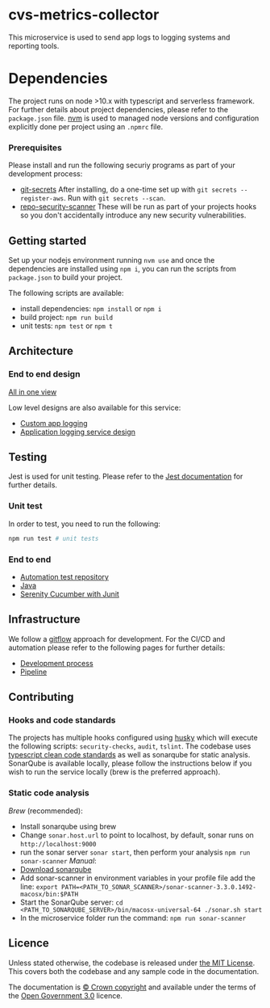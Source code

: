 # cvs-metrics-collector

This microservice is used to send app logs to logging systems and reporting tools.

# Dependencies

The project runs on node >10.x with typescript and serverless framework. For further details about project dependencies, please refer to the `package.json` file.
[nvm](https://github.com/nvm-sh/nvm/blob/master/README.md) is used to managed node versions and configuration explicitly done per project using an `.npmrc` file.

### Prerequisites

Please install and run the following securiy programs as part of your development process:

- [git-secrets](https://github.com/awslabs/git-secrets)
  After installing, do a one-time set up with `git secrets --register-aws`. Run with `git secrets --scan`.
- [repo-security-scanner](https://github.com/UKHomeOffice/repo-security-scanner)
  These will be run as part of your projects hooks so you don't accidentally introduce any new security vulnerabilities.

## Getting started

Set up your nodejs environment running `nvm use` and once the dependencies are installed using `npm i`, you can run the scripts from `package.json` to build your project.

The following scripts are available:

- install dependencies: `npm install` or `npm i`
- build project: `npm run build`
- unit tests: `npm test` or `npm t`

## Architecture

### End to end design

[All in one view](https://wiki.dvsacloud.uk/pages/viewpage.action?pageId=79254695)

Low level designs are also available for this service:

- [Custom app logging](https://wiki.dvsacloud.uk/display/HVT/Custom+App+logging+for+CVS)
- [Application logging service design](https://wiki.dvsacloud.uk/display/HVT/Application+Logging+Service)

## Testing

Jest is used for unit testing.
Please refer to the [Jest documentation](https://jestjs.io/docs/en/getting-started) for further details.

### Unit test

In order to test, you need to run the following:

```sh
npm run test # unit tests
```

### End to end

- [Automation test repository](https://github.com/dvsa/cvs-auto-svc)
- [Java](https://docs.oracle.com/en/java/javase/11/)
- [Serenity Cucumber with Junit](https://serenity-bdd.github.io/theserenitybook/latest/junit-basic.html)

## Infrastructure

We follow a [gitflow](https://www.atlassian.com/git/tutorials/comparing-workflows/gitflow-workflow) approach for development.
For the CI/CD and automation please refer to the following pages for further details:

- [Development process](https://wiki.dvsacloud.uk/display/HVT/CVS+Pipeline+Infrastructure)
- [Pipeline](https://wiki.dvsacloud.uk/pages/viewpage.action?pageId=36870584)

## Contributing

### Hooks and code standards

The projects has multiple hooks configured using [husky](https://github.com/typicode/husky#readme) which will execute the following scripts: `security-checks`, `audit`, `tslint`.
The codebase uses [typescript clean code standards](https://github.com/labs42io/clean-code-typescript) as well as sonarqube for static analysis.
SonarQube is available locally, please follow the instructions below if you wish to run the service locally (brew is the preferred approach).

### Static code analysis

_Brew_ (recommended):

- Install sonarqube using brew
- Change `sonar.host.url` to point to localhost, by default, sonar runs on `http://localhost:9000`
- run the sonar server `sonar start`, then perform your analysis `npm run sonar-scanner`
  _Manual_:
- [Download sonarqube](https://www.sonarqube.org/downloads/)
- Add sonar-scanner in environment variables in your profile file add the line: `export PATH=<PATH_TO_SONAR_SCANNER>/sonar-scanner-3.3.0.1492-macosx/bin:$PATH`
- Start the SonarQube server: `cd <PATH_TO_SONARQUBE_SERVER>/bin/macosx-universal-64 ./sonar.sh start`
- In the microservice folder run the command: `npm run sonar-scanner`

## Licence

Unless stated otherwise, the codebase is released under [the MIT License][mit].
This covers both the codebase and any sample code in the documentation.

The documentation is [© Crown copyright][copyright] and available under the terms
of the [Open Government 3.0][ogl] licence.

[mit]: LICENCE
[copyright]: http://www.nationalarchives.gov.uk/information-management/re-using-public-sector-information/uk-government-licensing-framework/crown-copyright/
[ogl]: http://www.nationalarchives.gov.uk/doc/open-government-licence/version/3/
